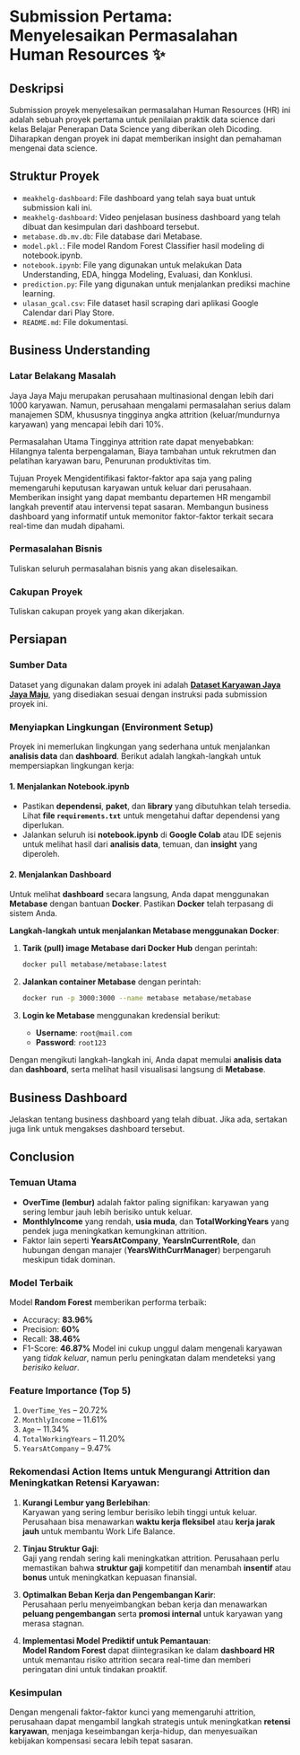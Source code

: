# Submission Pertama: Menyelesaikan Permasalahan Human Resources ✨

## Deskripsi
Submission proyek menyelesaikan permasalahan Human Resources (HR) ini adalah sebuah proyek pertama untuk penilaian praktik data science dari kelas Belajar Penerapan Data Science yang diberikan oleh Dicoding. Diharapkan dengan proyek ini dapat memberikan insight dan pemahaman mengenai data science.

## Struktur Proyek
- `meakhelg-dashboard`: File dashboard yang telah saya buat untuk submission kali ini.
- `meakhelg-dashboard`: Video penjelasan business dashboard yang telah dibuat dan kesimpulan dari dashboard tersebut.
- `metabase.db.mv.db`: File database dari Metabase.
- `model.pkl.`: File model Random Forest Classifier hasil modeling di notebook.ipynb.
- `notebook.ipynb`: File yang digunakan untuk melakukan Data Understanding, EDA, hingga Modeling, Evaluasi, dan Konklusi.
- `prediction.py`: File yang digunakan untuk menjalankan prediksi machine learning.
- `ulasan_gcal.csv`: File dataset hasil scraping dari aplikasi Google Calendar dari Play Store.
- `README.md`: File dokumentasi.

## Business Understanding
### Latar Belakang Masalah
Jaya Jaya Maju merupakan perusahaan multinasional dengan lebih dari 1000 karyawan. Namun, perusahaan mengalami permasalahan serius dalam manajemen SDM, khususnya tingginya angka attrition (keluar/mundurnya karyawan) yang mencapai lebih dari 10%.

Permasalahan Utama
Tingginya attrition rate dapat menyebabkan:
Hilangnya talenta berpengalaman,
Biaya tambahan untuk rekrutmen dan pelatihan karyawan baru,
Penurunan produktivitas tim.

Tujuan Proyek
Mengidentifikasi faktor-faktor apa saja yang paling memengaruhi keputusan karyawan untuk keluar dari perusahaan.
Memberikan insight yang dapat membantu departemen HR mengambil langkah preventif atau intervensi tepat sasaran.
Membangun business dashboard yang informatif untuk memonitor faktor-faktor terkait secara real-time dan mudah dipahami.


### Permasalahan Bisnis
Tuliskan seluruh permasalahan bisnis yang akan diselesaikan.

### Cakupan Proyek
Tuliskan cakupan proyek yang akan dikerjakan.

## Persiapan
### **Sumber Data**
Dataset yang digunakan dalam proyek ini adalah **[Dataset Karyawan Jaya Jaya Maju](https://github.com/dicodingacademy/dicoding_dataset/tree/main/employee)**, yang disediakan sesuai dengan instruksi pada submission proyek ini.

### **Menyiapkan Lingkungan (Environment Setup)**
Proyek ini memerlukan lingkungan yang sederhana untuk menjalankan **analisis data** dan **dashboard**. Berikut adalah langkah-langkah untuk mempersiapkan lingkungan kerja:

#### **1. Menjalankan Notebook.ipynb**
- Pastikan **dependensi**, **paket**, dan **library** yang dibutuhkan telah tersedia. Lihat **file `requirements.txt`** untuk mengetahui daftar dependensi yang diperlukan.
- Jalankan seluruh isi **notebook.ipynb** di **Google Colab** atau IDE sejenis untuk melihat hasil dari **analisis data**, temuan, dan **insight** yang diperoleh.

#### **2. Menjalankan Dashboard**
Untuk melihat **dashboard** secara langsung, Anda dapat menggunakan **Metabase** dengan bantuan **Docker**. Pastikan **Docker** telah terpasang di sistem Anda.

**Langkah-langkah untuk menjalankan Metabase menggunakan Docker**:
1. **Tarik (pull) image Metabase dari Docker Hub** dengan perintah:
   ```bash
   docker pull metabase/metabase:latest
   ```

2. **Jalankan container Metabase** dengan perintah:
   ```bash
   docker run -p 3000:3000 --name metabase metabase/metabase
   ```

3. **Login ke Metabase** menggunakan kredensial berikut:
   - **Username**: `root@mail.com`
   - **Password**: `root123`

Dengan mengikuti langkah-langkah ini, Anda dapat memulai **analisis data** dan **dashboard**, serta melihat hasil visualisasi langsung di **Metabase**.


## Business Dashboard
Jelaskan tentang business dashboard yang telah dibuat. Jika ada, sertakan juga link untuk mengakses dashboard tersebut.

## Conclusion
### Temuan Utama
- **OverTime (lembur)** adalah faktor paling signifikan: karyawan yang sering lembur jauh lebih berisiko untuk keluar.
- **MonthlyIncome** yang rendah, **usia muda**, dan **TotalWorkingYears** yang pendek juga meningkatkan kemungkinan attrition.
- Faktor lain seperti **YearsAtCompany**, **YearsInCurrentRole**, dan hubungan dengan manajer (**YearsWithCurrManager**) berpengaruh meskipun tidak dominan.

### Model Terbaik
Model **Random Forest** memberikan performa terbaik:
- Accuracy: **83.96%**
- Precision: **60%**
- Recall: **38.46%**
- F1-Score: **46.87%**
Model ini cukup unggul dalam mengenali karyawan yang *tidak keluar*, namun perlu peningkatan dalam mendeteksi yang *berisiko keluar*.

### Feature Importance (Top 5)
1. `OverTime_Yes` – 20.72%
2. `MonthlyIncome` – 11.61%
3. `Age` – 11.34%
4. `TotalWorkingYears` – 11.20%
5. `YearsAtCompany` – 9.47%

### Rekomendasi Action Items untuk Mengurangi Attrition dan Meningkatkan Retensi Karyawan:
1. **Kurangi Lembur yang Berlebihan**:  
   Karyawan yang sering lembur berisiko lebih tinggi untuk keluar. Perusahaan bisa menawarkan **waktu kerja fleksibel** atau **kerja jarak jauh** untuk membantu Work Life Balance.

2. **Tinjau Struktur Gaji**:  
   Gaji yang rendah sering kali meningkatkan attrition. Perusahaan perlu memastikan bahwa **struktur gaji** kompetitif dan menambah **insentif** atau **bonus** untuk meningkatkan kepuasan finansial.

3. **Optimalkan Beban Kerja dan Pengembangan Karir**:  
   Perusahaan perlu menyeimbangkan beban kerja dan menawarkan **peluang pengembangan** serta **promosi internal** untuk karyawan yang merasa stagnan.

4. **Implementasi Model Prediktif untuk Pemantauan**:  
   **Model Random Forest** dapat diintegrasikan ke dalam **dashboard HR** untuk memantau risiko attrition secara real-time dan memberi peringatan dini untuk tindakan proaktif.


### Kesimpulan
Dengan mengenali faktor-faktor kunci yang memengaruhi attrition, perusahaan dapat mengambil langkah strategis untuk meningkatkan **retensi karyawan**, menjaga keseimbangan kerja-hidup, dan menyesuaikan kebijakan kompensasi secara lebih tepat sasaran.
